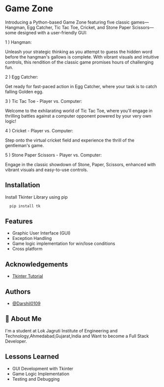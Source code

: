 
# Game Zone



Introducing a Python-based Game Zone featuring five classic games—Hangman, Egg Catcher, Tic Tac Toe, Cricket, and Stone Paper Scissors—some designed with a user-friendly GUI:


1 ) Hangman:

Unleash your strategic thinking as you attempt to guess the hidden word before the hangman's gallows is complete. With vibrant visuals and intuitive controls, this rendition of the classic game promises hours of challenging fun.

2 ) Egg Catcher:

Get ready for fast-paced action in Egg Catcher, where your task is to catch falling Golden egg. 

3 ) Tic Tac Toe - Player vs. Computer:

Welcome to the exhilarating world of Tic Tac Toe, where you'll engage in thrilling battles against a computer opponent powered by your very own logic!

4 ) Cricket - Player vs. Computer: 

Step onto the virtual cricket field and experience the thrill of the gentleman's game.

5 ) Stone Paper Scissors - Player vs. Computer:
 
Engage in the classic showdown of Stone, Paper, Scissors, enhanced with vibrant visuals and easy-to-use controls.
## Installation

Install Tkinter Library using pip

```bash
  pip install tk
```
    
## Features

- Graphic User Interface (GUI)
- Exception Handling
- Game logic implementation for win/lose conditions
- Cross platform


## Acknowledgements

 - [Tkinter Tutorial](https://www.geeksforgeeks.org/python-gui-tkinter/)



## Authors

- [@Darshil0109](https://github.com/Darshil0109)


## 🚀 About Me
I'm a student at Lok Jagruti Institute of Engineering and Technology,Ahmedabad,Gujarat,India and Want to become a Full Stack Developer.


## Lessons Learned

- GUI Development with Tkinter
- Game Logic Implementation
- Testing and Debugging

